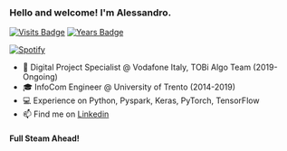 ### Hello and welcome! I'm Alessandro.

[![Visits Badge](https://badges.pufler.dev/visits/AleCervellera/AleCervellera)](https://badges.pufler.dev)
[![Years Badge](https://badges.pufler.dev/years/AleCervellera)](https://badges.pufler.dev)

[![Spotify](https://AleCervellera.vercel.app/api/spotify)](https://open.spotify.com/user/AleCervellera)

- 🏢 Digital Project Specialist @ Vodafone Italy, TOBi Algo Team (2019-Ongoing)
- 🎓 InfoCom Engineer @ University of Trento (2014-2019)
- 💻 Experience on Python, Pyspark, Keras, PyTorch, TensorFlow
- 📫 Find me on [Linkedin](https://it.linkedin.com/in/alessandro-cervellera-5a749912a)

#### Full Steam Ahead!
